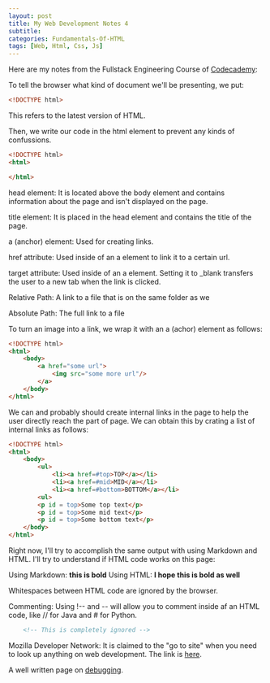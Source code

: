 ```yaml
---
layout: post
title: My Web Development Notes 4
subtitle: 
categories: Fundamentals-Of-HTML
tags: [Web, Html, Css, Js]
---
```


Here are my notes from the Fullstack Engineering Course of [Codecademy](https://www.codecademy.com/):

To tell the browser what kind of document we'll be presenting, we put:

```HTML
<!DOCTYPE html>
```

This refers to the latest version of HTML.

Then, we write our code in the html element to prevent any kinds of confussions.

```HTML
<!DOCTYPE html>
<html>

</html>
```

head element: It is located above the body element and contains information about the page and isn't displayed on the page.

title element: It is placed in the head element and contains the title of the page.

a (anchor) element: Used for creating links.

href attribute: Used inside of an a element to link it to a certain url.

target attribute: Used inside of an a element. Setting it to _blank transfers the user to a new tab when the link is clicked.

Relative Path: A link to a file that is on the same folder as we

Absolute Path: The full link to a file

To turn an image into a link, we wrap it with an a (achor) element as follows:

```HTML
<!DOCTYPE html>
<html>
    <body>
        <a href="some url">
            <img src="some more url"/>
        </a>
    </body>
</html>
```

We can and probably should create internal links in the page to help the user directly reach the part of page. We can obtain this by crating a list of internal links as follows:

```HTML
<!DOCTYPE html>
<html>
    <body>
        <ul>
            <li><a href=#top>TOP</a></li>
            <li><a href=#mid>MID</a></li>
            <li><a href=#bottom>BOTTOM</a></li>
        <ul>
        <p id = top>Some top text</p>
        <p id = top>Some mid text</p>
        <p id = top>Some bottom text</p>
    </body>
</html>
```

Right now, I'll try to accomplish the same output with using Markdown and HTML. I'll try to understand if HTML code works on this page:

Using Markdown: **this is bold**
Using HTML: <strong>I hope this is bold as well</strong>

Whitespaces between HTML code are ignored by the browser.

Commenting: Using !-- and -- will allow you to comment inside af an HTML code, like // for Java and # for Python.

```HTML
    <!-- This is completely ignored -->
```

Mozilla Developer Network: It is claimed to the "go to site" when you need to look up anything on web development. The link is <a href="https://developer.mozilla.org/en-US/">here</a>.

A well written page on <a href="https://developer.mozilla.org/en-US/docs/Learn/HTML/Introduction_to_HTML/Debugging_HTML">debugging</a>.

